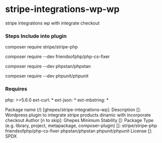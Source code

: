 # stripe-integrations-wp-wp
stripe integrations wp with integrate checkout

### Steps Include into plugin
composer require stripe/stripe-php

composer require --dev friendsofphp/php-cs-fixer

composer require --dev phpstan/phpstan

composer require --dev phpunit/phpunit

### Requires

php: >=5.6.0
ext-curl: *
ext-json: *
ext-mbstring: *



Package name (<vendor>/<name>) [ghepes/stripe-integrations-wp]:
Description []: Wordpress plugin to integrate stripe products dinamic with incorporate checkout
Author [n to skip]: Ghepes
Minimum Stability []: 
Package Type (e.g. library, project, metapackage, composer-plugin) []: stripe/stripe-php friendsofphp/php-cs-fixer phpstan/phpstan phpunit/phpunit
License []: SPDX
